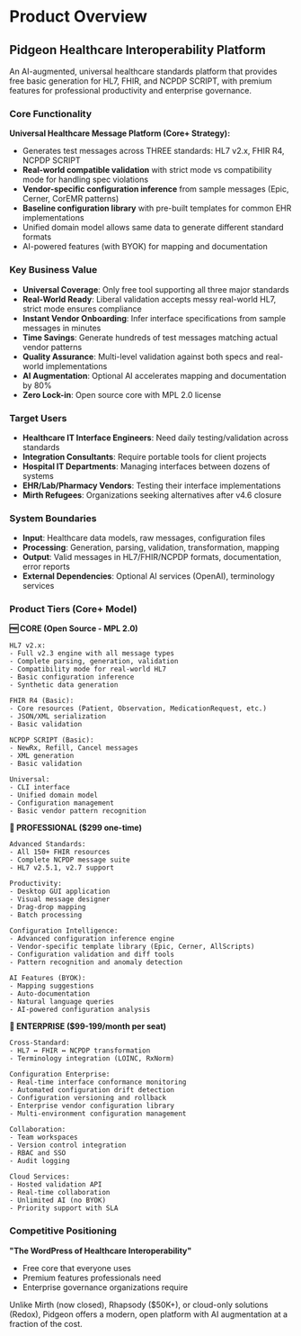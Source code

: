 # Product Overview

## Pidgeon Healthcare Interoperability Platform

An AI-augmented, universal healthcare standards platform that provides free basic generation for HL7, FHIR, and NCPDP SCRIPT, with premium features for professional productivity and enterprise governance.

### Core Functionality

**Universal Healthcare Message Platform (Core+ Strategy):**
- Generates test messages across THREE standards: HL7 v2.x, FHIR R4, NCPDP SCRIPT
- **Real-world compatible validation** with strict mode vs compatibility mode for handling spec violations
- **Vendor-specific configuration inference** from sample messages (Epic, Cerner, CorEMR patterns)
- **Baseline configuration library** with pre-built templates for common EHR implementations
- Unified domain model allows same data to generate different standard formats
- AI-powered features (with BYOK) for mapping and documentation

### Key Business Value

- **Universal Coverage**: Only free tool supporting all three major standards
- **Real-World Ready**: Liberal validation accepts messy real-world HL7, strict mode ensures compliance
- **Instant Vendor Onboarding**: Infer interface specifications from sample messages in minutes
- **Time Savings**: Generate hundreds of test messages matching actual vendor patterns
- **Quality Assurance**: Multi-level validation against both specs and real-world implementations
- **AI Augmentation**: Optional AI accelerates mapping and documentation by 80%
- **Zero Lock-in**: Open source core with MPL 2.0 license

### Target Users

- **Healthcare IT Interface Engineers**: Need daily testing/validation across standards
- **Integration Consultants**: Require portable tools for client projects
- **Hospital IT Departments**: Managing interfaces between dozens of systems
- **EHR/Lab/Pharmacy Vendors**: Testing their interface implementations
- **Mirth Refugees**: Organizations seeking alternatives after v4.6 closure

### System Boundaries

- **Input**: Healthcare data models, raw messages, configuration files
- **Processing**: Generation, parsing, validation, transformation, mapping
- **Output**: Valid messages in HL7/FHIR/NCPDP formats, documentation, error reports
- **External Dependencies**: Optional AI services (OpenAI), terminology services

### Product Tiers (Core+ Model)

**🆓 CORE (Open Source - MPL 2.0)**
```
HL7 v2.x:
- Full v2.3 engine with all message types
- Complete parsing, generation, validation
- Compatibility mode for real-world HL7
- Basic configuration inference
- Synthetic data generation

FHIR R4 (Basic):
- Core resources (Patient, Observation, MedicationRequest, etc.)
- JSON/XML serialization
- Basic validation

NCPDP SCRIPT (Basic):
- NewRx, Refill, Cancel messages
- XML generation
- Basic validation

Universal:
- CLI interface
- Unified domain model
- Configuration management
- Basic vendor pattern recognition
```

**💼 PROFESSIONAL ($299 one-time)**
```
Advanced Standards:
- All 150+ FHIR resources
- Complete NCPDP message suite
- HL7 v2.5.1, v2.7 support

Productivity:
- Desktop GUI application
- Visual message designer
- Drag-drop mapping
- Batch processing

Configuration Intelligence:
- Advanced configuration inference engine
- Vendor-specific template library (Epic, Cerner, AllScripts)
- Configuration validation and diff tools
- Pattern recognition and anomaly detection

AI Features (BYOK):
- Mapping suggestions
- Auto-documentation
- Natural language queries
- AI-powered configuration analysis
```

**🏢 ENTERPRISE ($99-199/month per seat)**
```
Cross-Standard:
- HL7 ↔ FHIR ↔ NCPDP transformation
- Terminology integration (LOINC, RxNorm)

Configuration Enterprise:
- Real-time interface conformance monitoring
- Automated configuration drift detection
- Configuration versioning and rollback
- Enterprise vendor configuration library
- Multi-environment configuration management

Collaboration:
- Team workspaces
- Version control integration
- RBAC and SSO
- Audit logging

Cloud Services:
- Hosted validation API
- Real-time collaboration
- Unlimited AI (no BYOK)
- Priority support with SLA
```

### Competitive Positioning

**"The WordPress of Healthcare Interoperability"**
- Free core that everyone uses
- Premium features professionals need
- Enterprise governance organizations require

Unlike Mirth (now closed), Rhapsody ($50K+), or cloud-only solutions (Redox), Pidgeon offers a modern, open platform with AI augmentation at a fraction of the cost.